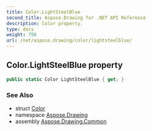 ```yaml
---
title: Color.LightSteelBlue
second_title: Aspose.Drawing for .NET API Reference
description: Color property. 
type: docs
weight: 750
url: /net/aspose.drawing/color/lightsteelblue/
---
```

## Color.LightSteelBlue property

```csharp
public static Color LightSteelBlue { get; }
```

### See Also

* struct [Color](../)
* namespace [Aspose.Drawing](../../color/)
* assembly [Aspose.Drawing.Common](../../../)


